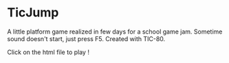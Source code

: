 # TicJump

A little platform game realized in few days for a school game jam. Sometime sound doesn't start, just press F5. Created with TIC-80.

Click on the html file to play !
